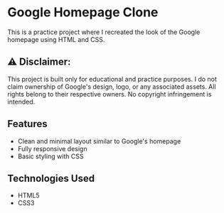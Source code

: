 # Google Homepage Clone

This is a practice project where I recreated the look of the Google homepage using HTML and CSS.

## ⚠️ Disclaimer:
This project is built only for educational and practice purposes. I do not claim ownership of Google's design, logo, or any associated assets. All rights belong to their respective owners. No copyright infringement is intended.

## Features
- Clean and minimal layout similar to Google's homepage
- Fully responsive design
- Basic styling with CSS

## Technologies Used
- HTML5
- CSS3

